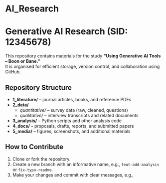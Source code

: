 # AI_Research
# Generative AI Research (SID: 12345678)

This repository contains materials for the study **"Using Generative AI Tools – Boon or Bane."**  
It is organised for efficient storage, version control, and collaboration using GitHub.


## Repository Structure

- **1_literature/** – journal articles, books, and reference PDFs  
- **2_data/**
  - *quantitative/* – survey data (raw, cleaned, questions)  
  - *qualitative/* – interview transcripts and related documents  
- **3_analysis/** – Python scripts and other analysis code  
- **4_docs/** – proposals, drafts, reports, and submitted papers  
- **5_media/** – figures, screenshots, and additional materials  


## How to Contribute

1. Clone or fork the repository.  
2. Create a new branch with an informative name, e.g., `feat-add-analysis` or `fix-typo-readme`.  
3. Make your changes and commit with clear messages, e.g.,  
